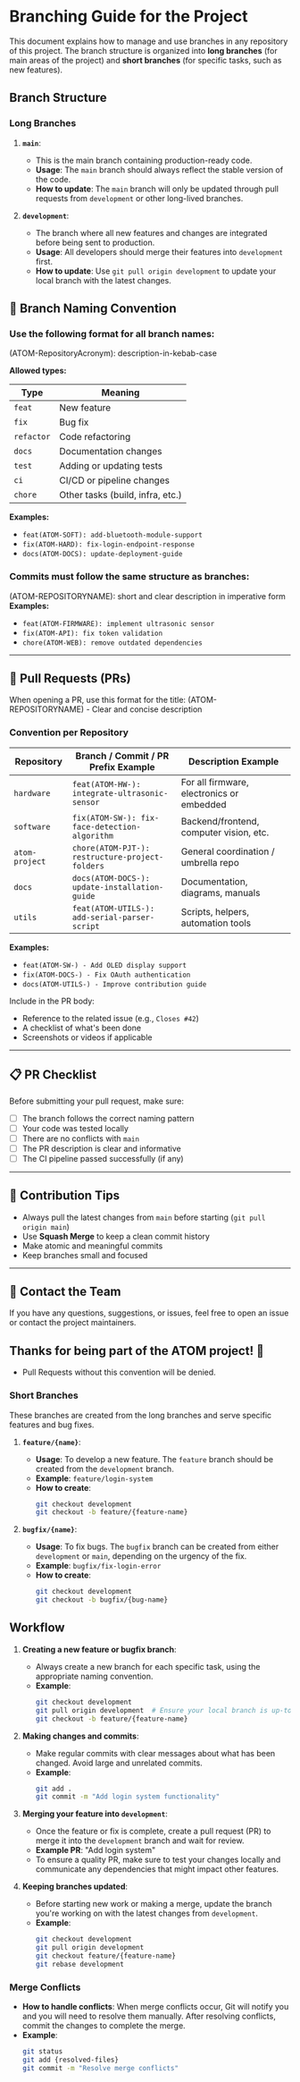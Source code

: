 # Branching Guide for the Project

This document explains how to manage and use branches in any repository of this project. The branch structure is organized into **long branches** (for main areas of the project) and **short branches** (for specific tasks, such as new features).

## Branch Structure

### Long Branches
1. **`main`**: 
   - This is the main branch containing production-ready code. 
   - **Usage**: The `main` branch should always reflect the stable version of the code.
   - **How to update**: The `main` branch will only be updated through pull requests from `development` or other long-lived branches.

2. **`development`**:
   - The branch where all new features and changes are integrated before being sent to production.
   - **Usage**: All developers should merge their features into `development` first.
   - **How to update**: Use `git pull origin development` to update your local branch with the latest changes.

## 🧩 Branch Naming Convention 
### Use the following format for all branch names:

<type>(ATOM-RepositoryAcronym): description-in-kebab-case

**Allowed types:**

| Type       | Meaning                            |
|------------|------------------------------------|
| `feat`     | New feature                        |
| `fix`      | Bug fix                            |
| `refactor` | Code refactoring                   |
| `docs`     | Documentation changes              |
| `test`     | Adding or updating tests           |
| `ci`       | CI/CD or pipeline changes          |
| `chore`    | Other tasks (build, infra, etc.)   |

**Examples:**
- `feat(ATOM-SOFT): add-bluetooth-module-support`
- `fix(ATOM-HARD): fix-login-endpoint-response`
- `docs(ATOM-DOCS): update-deployment-guide`

### Commits must follow the same structure as branches:
<type>(ATOM-REPOSITORYNAME): short and clear description in imperative form
**Examples:**
- `feat(ATOM-FIRMWARE): implement ultrasonic sensor`
- `fix(ATOM-API): fix token validation`
- `chore(ATOM-WEB): remove outdated dependencies`

---

## 🔁 Pull Requests (PRs)

When opening a PR, use this format for the title:
<type>(ATOM-REPOSITORYNAME) - Clear and concise description

### Convention per Repository

| Repository     | Branch / Commit / PR Prefix Example                | Description Example                        |
|----------------|----------------------------------------------------|--------------------------------------------|
| `hardware`     | `feat(ATOM-HW-): integrate-ultrasonic-sensor`| For all firmware, electronics or embedded  |
| `software`     | `fix(ATOM-SW-): fix-face-detection-algorithm`| Backend/frontend, computer vision, etc.    |
| `atom-project` | `chore(ATOM-PJT-): restructure-project-folders`| General coordination / umbrella repo       |
| `docs`         | `docs(ATOM-DOCS-): update-installation-guide`      | Documentation, diagrams, manuals           |
| `utils`        | `feat(ATOM-UTILS-): add-serial-parser-script`      | Scripts, helpers, automation tools         |


**Examples:**
- `feat(ATOM-SW-) - Add OLED display support`
- `fix(ATOM-DOCS-) - Fix OAuth authentication`
- `docs(ATOM-UTILS-) - Improve contribution guide`

Include in the PR body:
- Reference to the related issue (e.g., `Closes #42`)
- A checklist of what's been done
- Screenshots or videos if applicable

---

## 📋 PR Checklist

Before submitting your pull request, make sure:

- [ ] The branch follows the correct naming pattern
- [ ] Your code was tested locally
- [ ] There are no conflicts with `main`
- [ ] The PR description is clear and informative
- [ ] The CI pipeline passed successfully (if any)

---

## 🤖 Contribution Tips

- Always pull the latest changes from `main` before starting (`git pull origin main`)
- Use **Squash Merge** to keep a clean commit history
- Make atomic and meaningful commits
- Keep branches small and focused

---

## 💬 Contact the Team

If you have any questions, suggestions, or issues, feel free to open an issue or contact the project maintainers.

Thanks for being part of the ATOM project! 🚀
---

- Pull Requests without this convention will be denied.

### Short Branches
These branches are created from the long branches and serve specific features and bug fixes. 

1. **`feature/{name}`**:
   - **Usage**: To develop a new feature. The `feature` branch should be created from the `development` branch.
   - **Example**: `feature/login-system`
   - **How to create**:
     ```bash
     git checkout development
     git checkout -b feature/{feature-name}
     ```

2. **`bugfix/{name}`**:
   - **Usage**: To fix bugs. The `bugfix` branch can be created from either `development` or `main`, depending on the urgency of the fix.
   - **Example**: `bugfix/fix-login-error`
   - **How to create**:
     ```bash
     git checkout development
     git checkout -b bugfix/{bug-name}
     ```

## Workflow

1. **Creating a new feature or bugfix branch**:
   - Always create a new branch for each specific task, using the appropriate naming convention.
   - **Example**:
     ```bash
     git checkout development
     git pull origin development  # Ensure your local branch is up-to-date
     git checkout -b feature/{feature-name}
     ```

2. **Making changes and commits**:
   - Make regular commits with clear messages about what has been changed. Avoid large and unrelated commits.
   - **Example**:
     ```bash
     git add .
     git commit -m "Add login system functionality"
     ```

3. **Merging your feature into `development`**:
   - Once the feature or fix is complete, create a pull request (PR) to merge it into the `development` branch and wait for review.
   - **Example PR**: "Add login system"
   - To ensure a quality PR, make sure to test your changes locally and communicate any dependencies that might impact other features.

4. **Keeping branches updated**:
   - Before starting new work or making a merge, update the branch you're working on with the latest changes from `development`.
   - **Example**:
     ```bash
     git checkout development
     git pull origin development
     git checkout feature/{feature-name}
     git rebase development
     ```

### Merge Conflicts

- **How to handle conflicts**: When merge conflicts occur, Git will notify you and you will need to resolve them manually. After resolving conflicts, commit the changes to complete the merge.
- **Example**:
  ```bash
  git status
  git add {resolved-files}
  git commit -m "Resolve merge conflicts"
